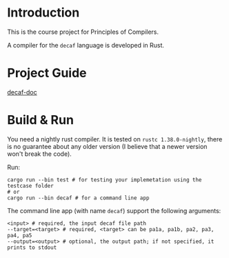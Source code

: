 # Introduction

This is the course project for Principles of Compilers.

A compiler for the `decaf` language is developed in Rust.

# Project Guide

[decaf-doc](https://mashplant.gitbook.io/decaf-doc/)

# Build & Run

You need a nightly rust compiler. It is tested on `rustc 1.38.0-nightly`, there is no guarantee about any older version (I believe that a newer version won't break the code).

Run:

```
cargo run --bin test # for testing your implemetation using the testcase folder
# or
cargo run --bin decaf # for a command line app
```

The command line app (with name `decaf`) support the following arguments:

```
<input> # required, the input decaf file path
--target=<target> # required, <target> can be pa1a, pa1b, pa2, pa3, pa4, pa5
--output=<output> # optional, the output path; if not specified, it prints to stdout
```

